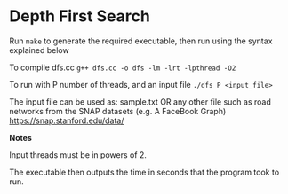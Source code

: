 Depth First Search
==================

Run ```make``` to generate the required executable, then run using the syntax explained below

To compile dfs.cc
   ```g++ dfs.cc -o dfs -lm -lrt -lpthread -O2```

To run with P number of threads, and an input file
   ```./dfs P <input_file>```

  The input file can be used as:
  sample.txt
  OR any other file such as road networks from the SNAP datasets (e.g. A FaceBook Graph)
  https://snap.stanford.edu/data/

**Notes**

Input threads must be in powers of 2.

The executable then outputs the time in seconds that the program took to run.
